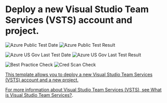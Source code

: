 # Deploy a new Visual Studio Team Services (VSTS) account and project.

![Azure Public Test Date](https://azurequickstartsservice.blob.core.windows.net/badges/101-visual-studio-team-services-project-create/PublicLastTestDate.svg)
![Azure Public Test Result](https://azurequickstartsservice.blob.core.windows.net/badges/101-visual-studio-team-services-project-create/PublicDeployment.svg)

![Azure US Gov Last Test Date](https://azurequickstartsservice.blob.core.windows.net/badges/101-visual-studio-team-services-project-create/FairfaxLastTestDate.svg)
![Azure US Gov Last Test Result](https://azurequickstartsservice.blob.core.windows.net/badges/101-visual-studio-team-services-project-create/FairfaxDeployment.svg)

![Best Practice Check](https://azurequickstartsservice.blob.core.windows.net/badges/101-visual-studio-team-services-project-create/BestPracticeResult.svg)
![Cred Scan Check](https://azurequickstartsservice.blob.core.windows.net/badges/101-visual-studio-team-services-project-create/CredScanResult.svg)

<a href="https://portal.azure.com/#create/Microsoft.Template/uri/https%3A%2F%2Fraw.githubusercontent.com%2Fazure%2Fazure-quickstart-templates%2Fmaster%2F101-visual-studio-team-services-project-create%2Fazuredeploy.json" target="_blank">

This template allows you to deploy a new Visual Studio Team Services (VSTS) account and a new project.

For more information about Visual Studio Team Services (VSTS), see [What is Visual Studio Team Services?](https://www.visualstudio.com/team-services/).



